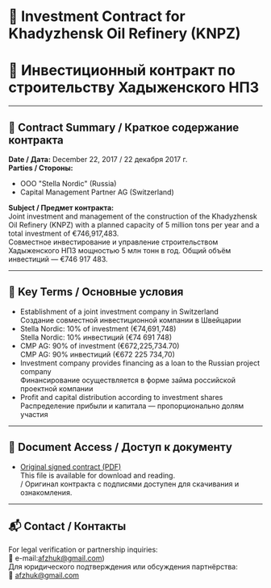 # 🤝 Investment Contract for Khadyzhensk Oil Refinery (KNPZ)  
# 🤝 Инвестиционный контракт по строительству Хадыженского НПЗ

---

## 📌 Contract Summary / Краткое содержание контракта

**Date / Дата:** December 22, 2017 / 22 декабря 2017 г.  
**Parties / Стороны:**  
- OOO "Stella Nordic" (Russia)  
- Capital Management Partner AG (Switzerland)

**Subject / Предмет контракта:**  
Joint investment and management of the construction of the Khadyzhensk Oil Refinery (KNPZ) with a planned capacity of 5 million tons per year and a total investment of €746,917,483.  
Совместное инвестирование и управление строительством Хадыженского НПЗ мощностью 5 млн тонн в год. Общий объём инвестиций — €746 917 483.

---

## 📑 Key Terms / Основные условия

- Establishment of a joint investment company in Switzerland  
  Создание совместной инвестиционной компании в Швейцарии  
- Stella Nordic: 10% of investment (€74,691,748)  
  Stella Nordic: 10% инвестиций (€74 691 748)  
- CMP AG: 90% of investment (€672,225,734.70)  
  CMP AG: 90% инвестиций (€672 225 734,70)  
- Investment company provides financing as a loan to the Russian project company  
  Финансирование осуществляется в форме займа российской проектной компании  
- Profit and capital distribution according to investment shares  
  Распределение прибыли и капитала — пропорционально долям участия

---

## 📄 Document Access / Доступ к документу

- [Original signed contract (PDF)](Contract_CMP_StellaNordic_KNPZ_2017.pdf)  
  This file is available for download and reading.  
  / Оригинал контракта с подписями доступен для скачивания и ознакомления.

---

## 📬 Contact / Контакты

For legal verification or partnership inquiries:  
📧 e-mail:afzhuk@gmail.com)  
Для юридического подтверждения или обсуждения партнёрства:  
📧 [afzhuk@gmail.com](mailto:afzhuk@gmail.com)
